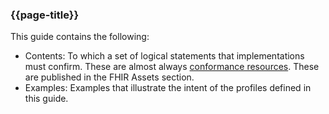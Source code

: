 ### {{page-title}}
This guide contains the following:

* Contents: To which a set of logical statements that implementations must confirm. These are almost always [conformance resources](https://www.hl7.org/fhir/conformance-module.html). These are published in the FHIR Assets section.
* Examples: Examples that illustrate the intent of the profiles defined in this guide. 